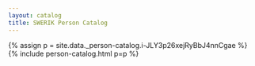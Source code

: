 ```yaml
---
layout: catalog
title: SWERIK Person Catalog
---
```

{% assign p = site.data._person-catalog.i-JLY3p26xejRyBbJ4nnCgae %}
{% include person-catalog.html p=p %}

